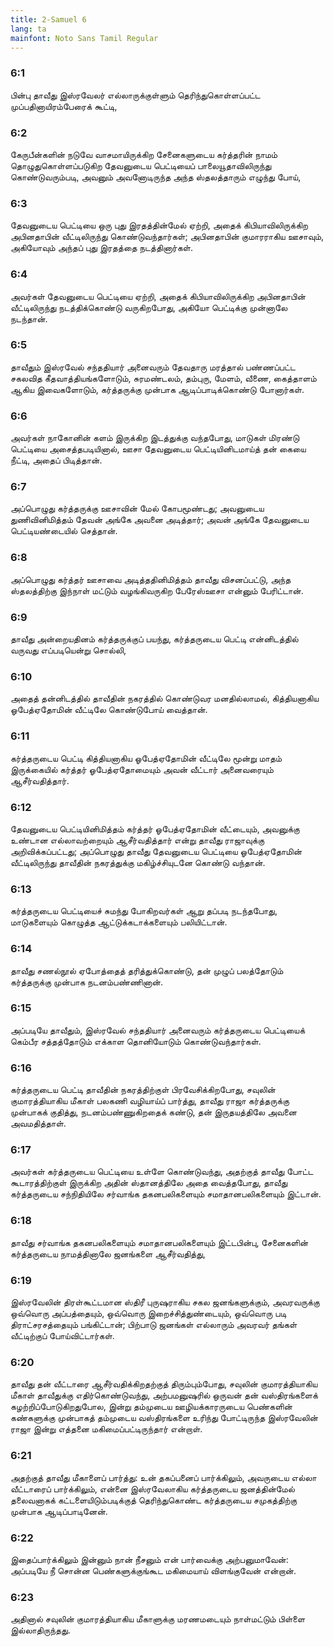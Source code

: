 ```yaml
---
title: 2-Samuel 6
lang: ta
mainfont: Noto Sans Tamil Regular
---
```


###  6:1

பின்பு தாவீது இஸ்ரவேலர் எல்லாருக்குள்ளும் தெரிந்துகொள்ளப்பட்ட முப்பதினாயிரம்பேரைக் கூட்டி,

###  6:2

கேருபீன்களின் நடுவே வாசமாயிருக்கிற சேனைகளுடைய கர்த்தரின் நாமம் தொழுதுகொள்ளப்படுகிற தேவனுடைய பெட்டியைப் பாலையூதாவிலிருந்து கொண்டுவரும்படி, அவனும் அவனோடிருந்த அந்த ஸ்தலத்தாரும் எழுந்து போய்,

###  6:3

தேவனுடைய பெட்டியை ஒரு புது இரதத்தின்மேல் ஏற்றி, அதைக் கிபியாவிலிருக்கிற அபினதாபின் வீட்டிலிருந்து கொண்டுவந்தார்கள்; அபினதாபின் குமாரராகிய ஊசாவும், அகியோவும் அந்தப் புது இரதத்தை நடத்தினார்கள்.

###  6:4

அவர்கள் தேவனுடைய பெட்டியை ஏற்றி, அதைக் கிபியாவிலிருக்கிற அபினதாபின் வீட்டிலிருந்து நடத்திக்கொண்டு வருகிறபோது, அகியோ பெட்டிக்கு முன்னாலே நடந்தான்.

###  6:5

தாவீதும் இஸ்ரவேல் சந்ததியார் அனைவரும் தேவதாரு மரத்தால் பண்ணப்பட்ட சகலவித கீதவாத்தியங்களோடும், சுரமண்டலம், தம்புரு, மேளம், வீணை, கைத்தாளம் ஆகிய இவைகளோடும், கர்த்தருக்கு முன்பாக ஆடிப்பாடிக்கொண்டு போனார்கள்.

###  6:6

அவர்கள் நாகோனின் களம் இருக்கிற இடத்துக்கு வந்தபோது, மாடுகள் மிரண்டு பெட்டியை அசைத்தபடியினால், ஊசா தேவனுடைய பெட்டியினிடமாய்த் தன் கையை நீட்டி, அதைப் பிடித்தான்.

###  6:7

அப்பொழுது கர்த்தருக்கு ஊசாவின் மேல் கோபமூண்டது; அவனுடைய துணிவினிமித்தம் தேவன் அங்கே அவனை அடித்தார்; அவன் அங்கே தேவனுடைய பெட்டியண்டையில் செத்தான்.

###  6:8

அப்பொழுது கர்த்தர் ஊசாவை அடித்ததினிமித்தம் தாவீது விசனப்பட்டு, அந்த ஸ்தலத்திற்கு இந்நாள் மட்டும் வழங்கிவருகிற பேரேஸ்ஊசா என்னும் பேரிட்டான்.

###  6:9

தாவீது அன்றையதினம் கர்த்தருக்குப் பயந்து, கர்த்தருடைய பெட்டி என்னிடத்தில் வருவது எப்படியென்று சொல்லி,

###  6:10

அதைத் தன்னிடத்தில் தாவீதின் நகரத்தில் கொண்டுவர மனதில்லாமல், கித்தியனாகிய ஓபேத்ஏதோமின் வீட்டிலே கொண்டுபோய் வைத்தான்.

###  6:11

கர்த்தருடைய பெட்டி கித்தியனாகிய ஓபேத்ஏதோமின் வீட்டிலே மூன்று மாதம் இருக்கையில் கர்த்தர் ஓபேத்ஏதோமையும் அவன் வீட்டார் அனைவரையும் ஆசீர்வதித்தார்.

###  6:12

தேவனுடைய பெட்டியினிமித்தம் கர்த்தர் ஓபேத்ஏதோமின் வீட்டையும், அவனுக்கு உண்டான எல்லாவற்றையும் ஆசீர்வதித்தார் என்று தாவீது ராஜாவுக்கு அறிவிக்கப்பட்டது; அப்பொழுது தாவீது தேவனுடைய பெட்டியை ஓபேத்ஏதோமின் வீட்டிலிருந்து தாவீதின் நகரத்துக்கு மகிழ்ச்சியுடனே கொண்டு வந்தான்.

###  6:13

கர்த்தருடைய பெட்டியைச் சுமந்து போகிறவர்கள் ஆறு தப்படி நடந்தபோது, மாடுகளையும் கொழுத்த ஆட்டுக்கடாக்களையும் பலியிட்டான்.

###  6:14

தாவீது சணல்நூல் ஏபோத்தைத் தரித்துக்கொண்டு, தன் முழுப் பலத்தோடும் கர்த்தருக்கு முன்பாக நடனம்பண்ணினான்.

###  6:15

அப்படியே தாவீதும், இஸ்ரவேல் சந்ததியார் அனைவரும் கர்த்தருடைய பெட்டியைக் கெம்பீர சத்தத்தோடும் எக்காள தொனியோடும் கொண்டுவந்தார்கள்.

###  6:16

கர்த்தருடைய பெட்டி தாவீதின் நகரத்திற்குள் பிரவேசிக்கிறபோது, சவுலின் குமாரத்தியாகிய மீகாள் பலகணி வழியாய்ப் பார்த்து, தாவீது ராஜா கர்த்தருக்கு முன்பாகக் குதித்து, நடனம்பண்ணுகிறதைக் கண்டு, தன் இருதயத்திலே அவனை அவமதித்தாள்.

###  6:17

அவர்கள் கர்த்தருடைய பெட்டியை உள்ளே கொண்டுவந்து, அதற்குத் தாவீது போட்ட கூடாரத்திற்குள் இருக்கிற அதின் ஸ்தானத்திலே அதை வைத்தபோது, தாவீது கர்த்தருடைய சந்நிதியிலே சர்வாங்க தகனபலிகளையும் சமாதானபலிகளையும் இட்டான்.

###  6:18

தாவீது சர்வாங்க தகனபலிகளையும் சமாதானபலிகளையும் இட்டபின்பு, சேனைகளின் கர்த்தருடைய நாமத்தினாலே ஜனங்களை ஆசீர்வதித்து,

###  6:19

இஸ்ரவேலின் திரள்கூட்டமான ஸ்திரீ புருஷராகிய சகல ஜனங்களுக்கும், அவரவருக்கு ஒவ்வொரு அப்பத்தையும், ஒவ்வொரு இறைச்சித்துண்டையும், ஒவ்வொரு படி திராட்சரசத்தையும் பங்கிட்டான்; பிற்பாடு ஜனங்கள் எல்லாரும் அவரவர் தங்கள் வீட்டிற்குப் போய்விட்டார்கள்.

###  6:20

தாவீது தன் வீட்டாரை ஆசீர்வதிக்கிறதற்குத் திரும்பும்போது, சவுலின் குமாரத்தியாகிய மீகாள் தாவீதுக்கு எதிர்கொண்டுவந்து, அற்பமனுஷரில் ஒருவன் தன் வஸ்திரங்களைக் கழற்றிப்போடுகிறதுபோல, இன்று தம்முடைய ஊழியக்காரருடைய பெண்களின் கண்களுக்கு முன்பாகத் தம்முடைய வஸ்திரங்களை உரிந்து போட்டிருந்த இஸ்ரவேலின் ராஜா இன்று எத்தனை மகிமைப்பட்டிருந்தார் என்றாள்.

###  6:21

அதற்குத் தாவீது மீகாளைப் பார்த்து: உன் தகப்பனைப் பார்க்கிலும், அவருடைய எல்லா வீட்டாரைப் பார்க்கிலும், என்னை இஸ்ரவேலாகிய கர்த்தருடைய ஜனத்தின்மேல் தலைவனாகக் கட்டளையிடும்படிக்குத் தெரிந்துகொண்ட கர்த்தருடைய சமுகத்திற்கு முன்பாக ஆடிப்பாடினேன்.

###  6:22

இதைப்பார்க்கிலும் இன்னும் நான் நீசனும் என் பார்வைக்கு அற்பனுமாவேன்: அப்படியே நீ சொன்ன பெண்களுக்குங்கூட மகிமையாய் விளங்குவேன் என்றான்.

###  6:23

அதினால் சவுலின் குமாரத்தியாகிய மீகாளுக்கு மரணமடையும் நாள்மட்டும் பிள்ளை இல்லாதிருந்தது.

